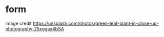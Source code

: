 # form

image credit
https://unsplash.com/photos/green-leaf-plant-in-close-up-photography-25xggax4bSA